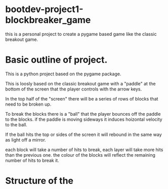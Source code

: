 # bootdev-project1-blockbreaker_game
this is a personal project to create a pygame based game like the classic breakout game.


# Basic outline of project.
This is a python project based on the pygame package. 

This is loosly based on the classic breakout game with a "paddle" at the bottom of the screen that the player controls with the arrow keys. 

In the top half of the "screen" there will be a series of rows of blocks that need to be broken up.

To break the blocks there is a "ball" that the player bounces off the paddle to the blocks. if the paddle is moving sideways it induces hoizontal velocity to the ball.

If the ball hits the top or sides of the screen it will rebound in the same way as light off a mirror.

each block will take a number of hits to break, each layer will take more hits than the previous one. the colour of the blocks will reflect the remaining number of hits to break it. 



# Structure of the 